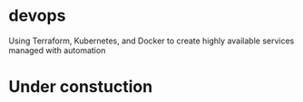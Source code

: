 # devops
Using Terraform, Kubernetes, and Docker to create highly available services managed with automation

# Under constuction

